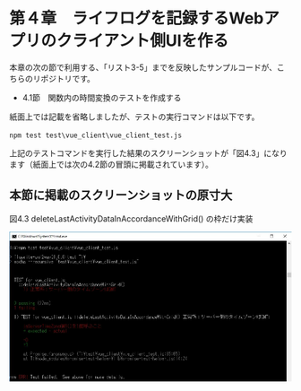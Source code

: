 # 第４章　ライフログを記録するWebアプリのクライアント側UIを作る

本章の次の節で利用する、「リスト3-5」までを反映したサンプルコードが、こちらのリポジトリです。

* 4.1節　関数内の時間変換のテストを作成する

紙面上では記載を省略しましたが、テストの実行コマンドは以下です。

`npm test test\vue_client\vue_client_test.js`

上記のテストコマンドを実行した結果のスクリーンショットが「図4.3」になります（紙面上では次の4.2節の冒頭に掲載されています）。

## 本節に掲載のスクリーンショットの原寸大

図4.3 deleteLastActivityDataInAccordanceWithGrid() の枠だけ実装

![図4.3 deleteLastActivityDataInAccordanceWithGrid() の枠だけ実装](../images/Pic_just-frame.jpg)


